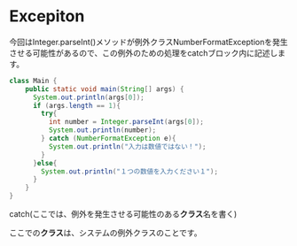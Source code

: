 # Excepiton

今回はInteger.parseInt\(\)メソッドが例外クラスNumberFormatExceptionを発生させる可能性があるので、この例外のための処理をcatchブロック内に記述します。

```java
class Main {
    public static void main(String[] args) {      
      System.out.println(args[0]);    
      if (args.length == 1){
        try{
          int number = Integer.parseInt(args[0]);
          System.out.println(number);
        } catch (NumberFormatException e){
          System.out.println("入力は数値ではない！");
        }
      }else{
        System.out.println("１つの数値を入力ください１");
      }   
    }
}
```

catch\(ここでは、例外を発生させる可能性のある**クラス**名を書く\)

ここでの**クラス**は、システムの例外クラスのことです。

